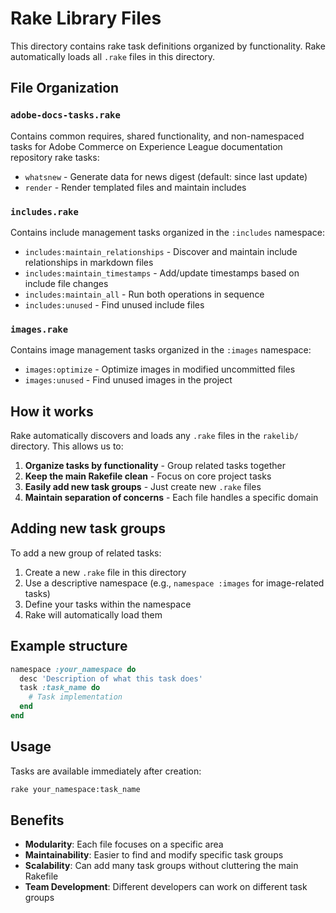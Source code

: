 # Rake Library Files

This directory contains rake task definitions organized by functionality. Rake automatically loads all `.rake` files in this directory.

## File Organization

### `adobe-docs-tasks.rake`

Contains common requires, shared functionality, and non-namespaced tasks for Adobe Commerce on Experience League documentation repository rake tasks:

- `whatsnew` - Generate data for news digest (default: since last update)
- `render` - Render templated files and maintain includes

### `includes.rake`

Contains include management tasks organized in the `:includes` namespace:

- `includes:maintain_relationships` - Discover and maintain include relationships in markdown files
- `includes:maintain_timestamps` - Add/update timestamps based on include file changes
- `includes:maintain_all` - Run both operations in sequence
- `includes:unused` - Find unused include files

### `images.rake`

Contains image management tasks organized in the `:images` namespace:

- `images:optimize` - Optimize images in modified uncommitted files
- `images:unused` - Find unused images in the project

## How it works

Rake automatically discovers and loads any `.rake` files in the `rakelib/` directory. This allows us to:

1. **Organize tasks by functionality** - Group related tasks together
2. **Keep the main Rakefile clean** - Focus on core project tasks
3. **Easily add new task groups** - Just create new `.rake` files
4. **Maintain separation of concerns** - Each file handles a specific domain

## Adding new task groups

To add a new group of related tasks:

1. Create a new `.rake` file in this directory
2. Use a descriptive namespace (e.g., `namespace :images` for image-related tasks)
3. Define your tasks within the namespace
4. Rake will automatically load them

## Example structure

```ruby
namespace :your_namespace do
  desc 'Description of what this task does'
  task :task_name do
    # Task implementation
  end
end
```

## Usage

Tasks are available immediately after creation:

```bash
rake your_namespace:task_name
```

## Benefits

- **Modularity**: Each file focuses on a specific area
- **Maintainability**: Easier to find and modify specific task groups
- **Scalability**: Can add many task groups without cluttering the main Rakefile
- **Team Development**: Different developers can work on different task groups
